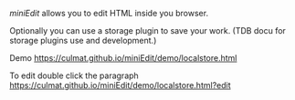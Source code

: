 _miniEdit_ allows you to edit HTML inside you browser.

Optionally you can use a storage plugin to save your work. (TDB docu for storage plugins use and development.)

Demo https://culmat.github.io/miniEdit/demo/localstore.html

To edit double click the paragraph https://culmat.github.io/miniEdit/demo/localstore.html?edit

